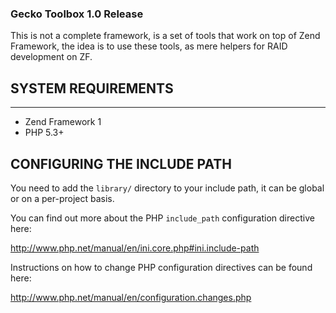### Gecko Toolbox 1.0 Release

This is not a complete framework, is a set of tools that work on 
top of Zend Framework, the idea is to use these tools, as mere
helpers for RAID development on ZF.

## SYSTEM REQUIREMENTS
-------------------

- Zend Framework 1
- PHP 5.3+

## CONFIGURING THE INCLUDE PATH

You need to add the `library/` directory to your include path,
it can be global or on a per-project basis.

You can find out more about the PHP `include_path`
configuration directive here:

http://www.php.net/manual/en/ini.core.php#ini.include-path

Instructions on how to change PHP configuration directives can be found
here:

http://www.php.net/manual/en/configuration.changes.php
